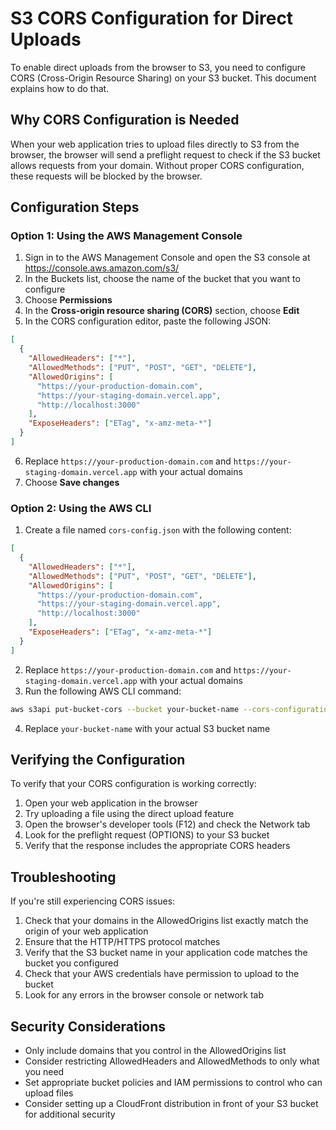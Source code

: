# S3 CORS Configuration for Direct Uploads

To enable direct uploads from the browser to S3, you need to configure CORS (Cross-Origin Resource Sharing) on your S3 bucket. This document explains how to do that.

## Why CORS Configuration is Needed

When your web application tries to upload files directly to S3 from the browser, the browser will send a preflight request to check if the S3 bucket allows requests from your domain. Without proper CORS configuration, these requests will be blocked by the browser.

## Configuration Steps

### Option 1: Using the AWS Management Console

1. Sign in to the AWS Management Console and open the S3 console at https://console.aws.amazon.com/s3/
2. In the Buckets list, choose the name of the bucket that you want to configure
3. Choose **Permissions**
4. In the **Cross-origin resource sharing (CORS)** section, choose **Edit**
5. In the CORS configuration editor, paste the following JSON:

```json
[
  {
    "AllowedHeaders": ["*"],
    "AllowedMethods": ["PUT", "POST", "GET", "DELETE"],
    "AllowedOrigins": [
      "https://your-production-domain.com", 
      "https://your-staging-domain.vercel.app", 
      "http://localhost:3000"
    ],
    "ExposeHeaders": ["ETag", "x-amz-meta-*"]
  }
]
```

6. Replace `https://your-production-domain.com` and `https://your-staging-domain.vercel.app` with your actual domains
7. Choose **Save changes**

### Option 2: Using the AWS CLI

1. Create a file named `cors-config.json` with the following content:

```json
[
  {
    "AllowedHeaders": ["*"],
    "AllowedMethods": ["PUT", "POST", "GET", "DELETE"],
    "AllowedOrigins": [
      "https://your-production-domain.com", 
      "https://your-staging-domain.vercel.app", 
      "http://localhost:3000"
    ],
    "ExposeHeaders": ["ETag", "x-amz-meta-*"]
  }
]
```

2. Replace `https://your-production-domain.com` and `https://your-staging-domain.vercel.app` with your actual domains
3. Run the following AWS CLI command:

```bash
aws s3api put-bucket-cors --bucket your-bucket-name --cors-configuration file://cors-config.json
```

4. Replace `your-bucket-name` with your actual S3 bucket name

## Verifying the Configuration

To verify that your CORS configuration is working correctly:

1. Open your web application in the browser
2. Try uploading a file using the direct upload feature
3. Open the browser's developer tools (F12) and check the Network tab
4. Look for the preflight request (OPTIONS) to your S3 bucket
5. Verify that the response includes the appropriate CORS headers

## Troubleshooting

If you're still experiencing CORS issues:

1. Check that your domains in the AllowedOrigins list exactly match the origin of your web application
2. Ensure that the HTTP/HTTPS protocol matches
3. Verify that the S3 bucket name in your application code matches the bucket you configured
4. Check that your AWS credentials have permission to upload to the bucket
5. Look for any errors in the browser console or network tab

## Security Considerations

- Only include domains that you control in the AllowedOrigins list
- Consider restricting AllowedHeaders and AllowedMethods to only what you need
- Set appropriate bucket policies and IAM permissions to control who can upload files
- Consider setting up a CloudFront distribution in front of your S3 bucket for additional security
